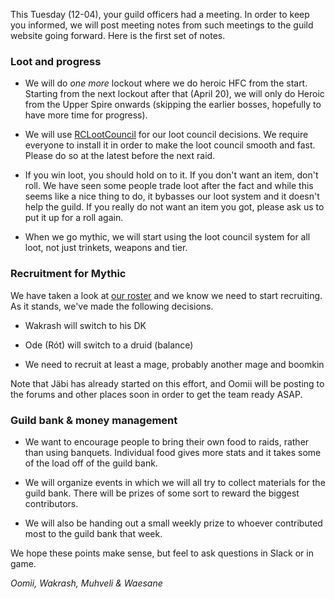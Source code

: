 This Tuesday (12-04), your guild officers had a meeting. In order to keep you informed,
we will post meeting notes from such meetings to the guild website going forward. Here
is the first set of notes.

### Loot and progress

* We will do *one more* lockout where we do heroic HFC from the start. Starting from the
  next lockout after that (April 20), we will only do Heroic from the Upper Spire onwards (skipping
  the earlier bosses, hopefully to have more time for progress).

* We will use [RCLootCouncil](http://mods.curse.com/addons/wow/rclootcouncil) for our loot 
  council decisions. We require everyone to install it in order to make the loot council 
  smooth and fast. Please do so at the latest before the next raid.
  
* If you win loot, you should hold on to it. If you don't want an item, don't roll. We have
  seen some people trade loot after the fact and while this seems like a nice thing to do, it 
  bybasses our loot system and it doesn't help the guild. If you really do not want an item
  you got, please ask us to put it up for a roll again.
  
* When we go mythic, we will start using the loot council system for all loot, not just trinkets,
  weapons and tier.

### Recruitment for Mythic

We have taken a look at [our roster](http://guildaudit.com/g/14493) and we know we need to start
recruiting. As it stands, we've made the following decisions.

* Wakrash will switch to his DK

* Ode (Rót) will switch to a druid (balance)

* We need to recruit at least a mage, probably another mage and boomkin

Note that Jäbi has already started on this effort, and Oomii will be posting to the forums
and other places soon in order to get the team ready ASAP.

### Guild bank & money management

* We want to encourage people to bring their own food to raids, rather than using
  banquets. Individual food gives more stats and it takes some of the load off of
  the guild bank.

* We will organize events in which we will all try to collect materials for the guild
  bank. There will be prizes of some sort to reward the biggest contributors.
  
* We will also be handing out a small weekly prize to whoever contributed most to
  the guild bank that week.
  
We hope these points make sense, but feel to ask questions in Slack or in game.

*Oomii, Wakrash, Muhveli & Waesane*
